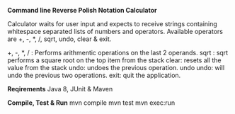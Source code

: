 <b>Command line Reverse Polish Notation Calculator</b>

Calculator waits for user input and expects to receive strings containing whitespace separated lists of numbers and operators. Available operators are +, -, *, /, sqrt, undo, clear & exit. 

+, -, *, / : Performs arithmentic operations on the last 2 operands.
sqrt : sqrt performs a square root on the top item from the stack
clear: resets all the value from the stack
undo: undoes the previous operation. 
undo undo: will undo the previous two operations.
exit: quit the application.

<b>Reqirements</b>
Java 8, JUnit & Maven

<b>Compile, Test & Run</b>
mvn compile
mvn test
mvn exec:run
